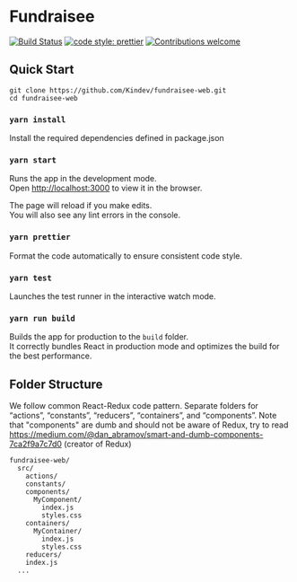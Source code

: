# Fundraisee

[![Build Status](https://travis-ci.com/Kindev/fundraisee-web.svg?branch=master)](https://travis-ci.com/Kindev/fundraisee-web)
[![code style: prettier](https://img.shields.io/badge/code_style-prettier-ff69b4.svg?style=flat-square)](https://github.com/prettier/prettier)
[![Contributions welcome](https://img.shields.io/badge/contributions-welcome-brightgreen.svg?style=flat)](CONTRIBUTING.md)

## Quick Start

```
git clone https://github.com/Kindev/fundraisee-web.git
cd fundraisee-web
```

### `yarn install`

Install the required dependencies defined in package.json

### `yarn start`

Runs the app in the development mode.<br>
Open [http://localhost:3000](http://localhost:3000) to view it in the browser.

The page will reload if you make edits.<br>
You will also see any lint errors in the console.

### `yarn prettier`

Format the code automatically to ensure consistent code style.

### `yarn test`

Launches the test runner in the interactive watch mode.<br>

### `yarn run build`

Builds the app for production to the `build` folder.<br>
It correctly bundles React in production mode and optimizes the build for the best performance.

## Folder Structure

We follow common React-Redux code pattern. Separate folders for “actions”, “constants”, “reducers”, “containers”, and “components”. Note that "components" are dumb and should not be aware of Redux, try to read https://medium.com/@dan_abramov/smart-and-dumb-components-7ca2f9a7c7d0 (creator of Redux)

```
fundraisee-web/
  src/
    actions/
    constants/
    components/
      MyComponent/
        index.js
        styles.css
    containers/
      MyContainer/
        index.js
        styles.css
    reducers/
    index.js
  ...
```
